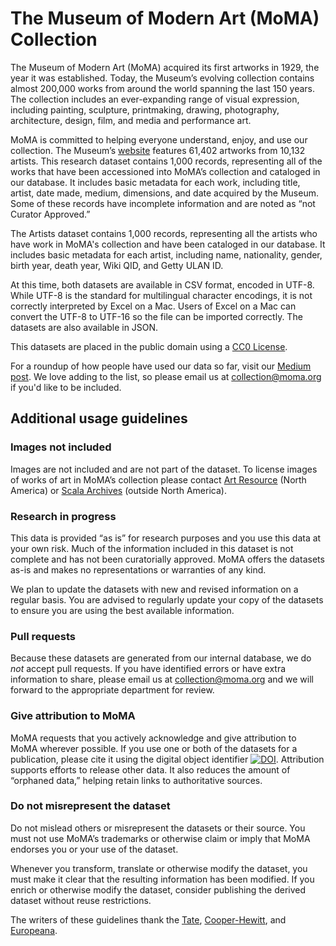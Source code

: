 The Museum of Modern Art (MoMA) Collection
===================

The Museum of Modern Art (MoMA) acquired its first artworks in 1929, the year it was established. Today, the Museum’s evolving collection contains almost 200,000 works from around the world spanning the last 150 years. The collection includes an ever-expanding range of visual expression, including painting, sculpture, printmaking, drawing, photography, architecture, design, film, and media and performance art.

MoMA is committed to helping everyone understand, enjoy, and use our collection. The Museum’s [website](http://www.moma.org/collection) features 61,402 artworks from 10,132 artists. This research dataset contains 1,000 records, representing all of the works that have been accessioned into MoMA’s collection and cataloged in our database. It includes basic metadata for each work, including title, artist, date made, medium, dimensions, and date acquired by the Museum. Some of these records have incomplete information and are noted as “not Curator Approved.”

The Artists dataset contains 1,000 records, representing all the artists who have work in MoMA's collection and have been cataloged in our database. It includes basic metadata for each artist, including name, nationality, gender, birth year, death year, Wiki QID, and Getty ULAN ID.

At this time, both datasets are available in CSV format, encoded in UTF-8. While UTF-8 is the standard for multilingual character encodings, it is not correctly interpreted by Excel on a Mac. Users of Excel on a Mac can convert the UTF-8 to UTF-16 so the file can be imported correctly. The datasets are also available in JSON.

This datasets are placed in the public domain using a [CC0 License](https://creativecommons.org/publicdomain/zero/1.0/).

For a roundup of how people have used our data so far, visit our [Medium post](https://medium.com/@foe/here-s-a-roundup-of-how-people-have-used-our-data-so-far-80862e4ce220#.f6272outn). We love adding to the list, so please email us at collection@moma.org if you'd like to be included.

## Additional usage guidelines
### Images not included
Images are not included and are not part of the dataset. To license images of works of art in MoMA’s collection please contact [Art Resource](http://www.artres.com/) (North America) or [Scala Archives](http://www.scalarchives.com/) (outside North America).

### Research in progress
This data is provided “as is” for research purposes and you use this data at your own risk. Much of the information included in this dataset is not complete and has not been curatorially approved. MoMA offers the datasets as-is and makes no representations or warranties of any kind.

We plan to update the datasets with new and revised information on a regular basis. You are advised to regularly update your copy of the datasets to ensure you are using the best available information.


### Pull requests
Because these datasets are generated from our internal database, we do *not* accept pull requests. If you have identified errors or have extra information to share, please email us at [collection@moma.org](mailto:collection@moma.org) and we will forward to the appropriate department for review.

### Give attribution to MoMA
MoMA requests that you actively acknowledge and give attribution to MoMA wherever possible. If you use one or both of the datasets for a publication, please cite it using the digital object identifier [![DOI](https://zenodo.org/badge/doi/10.5281/zenodo.TESTDOI.svg)](http://dx.doi.org/10.5281/zenodo.TESTDOI). Attribution supports efforts to release other data. It also reduces the amount of “orphaned data,” helping retain links to authoritative sources.

### Do not misrepresent the dataset
Do not mislead others or misrepresent the datasets or their source. You must not use MoMA’s trademarks or otherwise claim or imply that MoMA endorses you or your use of the dataset.

Whenever you transform, translate or otherwise modify the dataset, you must make it clear that the resulting information has been modified. If you enrich or otherwise modify the dataset, consider publishing the derived dataset without reuse restrictions.



The writers of these guidelines thank the [Tate](http://www.tate.org.uk/), [Cooper-Hewitt](http://www.cooperhewitt.org/), and [Europeana](http://www.europeana.eu/).
